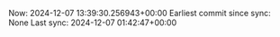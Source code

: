 Now: 2024-12-07 13:39:30.256943+00:00 Earliest commit since sync: None Last sync: 2024-12-07 01:42:47+00:00
